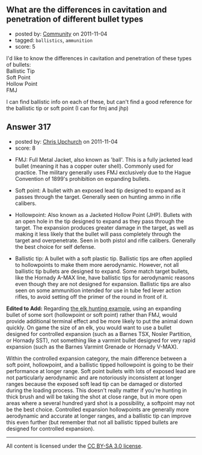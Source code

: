 ## What are the differences in cavitation and penetration of different bullet types

- posted by: [Community](https://stackexchange.com/users/-1/-1-community) on 2011-11-04
- tagged: `ballistics`, `ammunition`
- score: 5

I'd like to know the differences in cavitation and penetration of these types of bullets:<br>
Ballistic Tip<br>
Soft Point<br>
Hollow Point<br>
FMJ<br>

I can find ballistic info on each of these, but can't find a good reference for the ballistic tip or soft point (I can for fmj and jhp)



## Answer 317

- posted by: [Chris Upchurch](https://stackexchange.com/users/-1/79-chris-upchurch) on 2011-11-04
- score: 8

<ul>
<li><p>FMJ: Full Metal Jacket, also known as 'ball'.  This is a fully jacketed lead bullet (meaning it has a copper outer shell).  Commonly used for practice.  The military generally uses FMJ exclusively due to the Hague Convention of 1899's prohibition on expanding bullets.</p></li>
<li><p>Soft point: A bullet with an exposed lead tip designed to expand as it passes through the target.  Generally seen on hunting ammo in rifle calibers.</p></li>
<li><p>Hollowpoint: Also known as a Jacketed Hollow Point (JHP).  Bullets with an open hole in the tip designed to expand as they pass through the target.  The expansion produces greater damage in the target, as well as making it less likely that the bullet will pass completely through the target and overpenetrate.  Seen in both pistol and rifle calibers.  Generally the best choice for self defense.</p></li>
<li><p>Ballistic tip: A bullet with a soft plastic tip.  Ballistic tips are often applied to hollowpoints to make them more aerodynamic.  However, not all ballistic tip bullets are designed to expand.  Some match target bullets, like the Hornady A-MAX line, have ballistic tips for aerodynamic reasons even though they are not designed for expansion.  Ballistic tips are also seen on some ammunition intended for use in tube fed lever action rifles, to avoid setting off the primer of the round in front of it.  </p></li>
</ul>

<p><strong>Edited to Add:</strong>
Regarding <a href="http://firearms.stackexchange.com/revisions/316/6">the elk hunting example</a>, using an expanding bullet of some sort (hollowpoint or soft point) rather than FMJ, would provide additional terminal effect and be more likely to put the animal down quickly.  On game the size of an elk, you would want to use a bullet designed for controlled expansion (such as a Barnes TSX, Nosler Partition, or Hornady SST), not something like a varmint bullet designed for very rapid expansion (such as the Barnes Varmint Grenade or Hornady V-MAX).  </p>

<p>Within the controlled expansion category, the main difference between a soft point, hollowpoint, and a ballistic tipped hollowpoint is going to be their performance at longer range.  Soft point bullets with lots of exposed lead are not particularly aerodynamic and are notoriously inconsistent at longer ranges because the exposed soft lead tip can be damaged or distorted during the loading process.  This doesn't really matter if you're hunting in thick brush and will be taking the shot at close range, but in more open areas where a several hundred yard shot is a possibility, a softpoint may not be the best choice.  Controlled expansion hollowpoints are generally more aerodynamic and accurate at longer ranges, and a ballistic tip can improve this even further (but remember that not all ballistic tipped bullets are designed for controlled expansion).</p>




---

All content is licensed under the [CC BY-SA 3.0 license](https://creativecommons.org/licenses/by-sa/3.0/).
